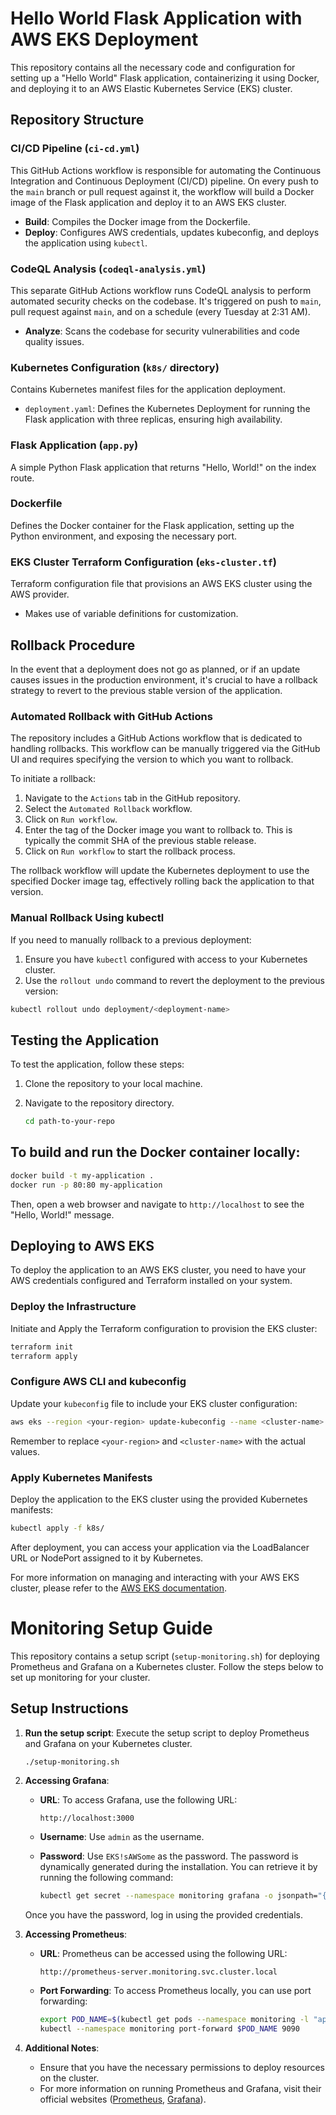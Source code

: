 # Hello World Flask Application with AWS EKS Deployment

This repository contains all the necessary code and configuration for setting up a "Hello World" Flask application, containerizing it using Docker, and deploying it to an AWS Elastic Kubernetes Service (EKS) cluster.

## Repository Structure

### CI/CD Pipeline (`ci-cd.yml`)

This GitHub Actions workflow is responsible for automating the Continuous Integration and Continuous Deployment (CI/CD) pipeline. On every push to the `main` branch or pull request against it, the workflow will build a Docker image of the Flask application and deploy it to an AWS EKS cluster.

- **Build**: Compiles the Docker image from the Dockerfile.
- **Deploy**: Configures AWS credentials, updates kubeconfig, and deploys the application using `kubectl`.

### CodeQL Analysis (`codeql-analysis.yml`)

This separate GitHub Actions workflow runs CodeQL analysis to perform automated security checks on the codebase. It's triggered on push to `main`, pull request against `main`, and on a schedule (every Tuesday at 2:31 AM).

- **Analyze**: Scans the codebase for security vulnerabilities and code quality issues.

### Kubernetes Configuration (`k8s/` directory)

Contains Kubernetes manifest files for the application deployment.

- `deployment.yaml`: Defines the Kubernetes Deployment for running the Flask application with three replicas, ensuring high availability.

### Flask Application (`app.py`)

A simple Python Flask application that returns "Hello, World!" on the index route.

### Dockerfile

Defines the Docker container for the Flask application, setting up the Python environment, and exposing the necessary port.

### EKS Cluster Terraform Configuration (`eks-cluster.tf`)

Terraform configuration file that provisions an AWS EKS cluster using the AWS provider.

- Makes use of variable definitions for customization.

## Rollback Procedure

In the event that a deployment does not go as planned, or if an update causes issues in the production environment, it's crucial to have a rollback strategy to revert to the previous stable version of the application.

### Automated Rollback with GitHub Actions

The repository includes a GitHub Actions workflow that is dedicated to handling rollbacks. This workflow can be manually triggered via the GitHub UI and requires specifying the version to which you want to rollback.

To initiate a rollback:

1. Navigate to the `Actions` tab in the GitHub repository.
2. Select the `Automated Rollback` workflow.
3. Click on `Run workflow`.
4. Enter the tag of the Docker image you want to rollback to. This is typically the commit SHA of the previous stable release.
5. Click on `Run workflow` to start the rollback process.

The rollback workflow will update the Kubernetes deployment to use the specified Docker image tag, effectively rolling back the application to that version.

### Manual Rollback Using kubectl

If you need to manually rollback to a previous deployment:

1. Ensure you have `kubectl` configured with access to your Kubernetes cluster.
2. Use the `rollout undo` command to revert the deployment to the previous version:

```sh
kubectl rollout undo deployment/<deployment-name>
```

## Testing the Application

To test the application, follow these steps:

1. Clone the repository to your local machine.
2. Navigate to the repository directory.

   ```sh
   cd path-to-your-repo
   ```
   
## To build and run the Docker container locally:

```sh
docker build -t my-application .
docker run -p 80:80 my-application
```

Then, open a web browser and navigate to `http://localhost` to see the "Hello, World!" message.

## Deploying to AWS EKS

To deploy the application to an AWS EKS cluster, you need to have your AWS credentials configured and Terraform installed on your system.

### Deploy the Infrastructure

Initiate and Apply the Terraform configuration to provision the EKS cluster:

```sh
terraform init
terraform apply
```

### Configure AWS CLI and kubeconfig

Update your `kubeconfig` file to include your EKS cluster configuration:

```sh
aws eks --region <your-region> update-kubeconfig --name <cluster-name>
```

Remember to replace `<your-region>` and `<cluster-name>` with the actual values.

### Apply Kubernetes Manifests

Deploy the application to the EKS cluster using the provided Kubernetes manifests:

```sh
kubectl apply -f k8s/
```

After deployment, you can access your application via the LoadBalancer URL or NodePort assigned to it by Kubernetes.

For more information on managing and interacting with your AWS EKS cluster, please refer to the [AWS EKS documentation](https://docs.aws.amazon.com/eks/latest/userguide/what-is-eks.html).


# Monitoring Setup Guide

This repository contains a setup script (`setup-monitoring.sh`) for deploying Prometheus and Grafana on a Kubernetes cluster. Follow the steps below to set up monitoring for your cluster.

## Setup Instructions

1. **Run the setup script**: Execute the setup script to deploy Prometheus and Grafana on your Kubernetes cluster.
   
   ```bash
   ./setup-monitoring.sh
   ```

2. **Accessing Grafana**:
   - **URL**: To access Grafana, use the following URL:
     ```
     http://localhost:3000
     ```
   - **Username**: Use `admin` as the username.
   - **Password**:  Use `EKS!sAWSome` as the password.
   The password is dynamically generated during the installation. You can retrieve it by running the following command:
   
     ```bash
     kubectl get secret --namespace monitoring grafana -o jsonpath="{.data.admin-password}" | base64 --decode ; echo
     ```

   Once you have the password, log in using the provided credentials.

3. **Accessing Prometheus**:
   - **URL**: Prometheus can be accessed using the following URL:
     ```
     http://prometheus-server.monitoring.svc.cluster.local
     ```
   - **Port Forwarding**: To access Prometheus locally, you can use port forwarding:
   
     ```bash
     export POD_NAME=$(kubectl get pods --namespace monitoring -l "app.kubernetes.io/name=prometheus,app.kubernetes.io/instance=prometheus" -o jsonpath="{.items[0].metadata.name}")
     kubectl --namespace monitoring port-forward $POD_NAME 9090
     ```

4. **Additional Notes**:
   - Ensure that you have the necessary permissions to deploy resources on the cluster.
   - For more information on running Prometheus and Grafana, visit their official websites ([Prometheus](https://prometheus.io/), [Grafana](https://grafana.com/)).

```
